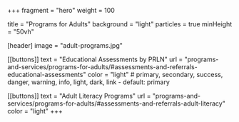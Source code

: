 +++
fragment = "hero"
weight = 100

title = "Programs for Adults"
background = "light"
particles = true
minHeight = "50vh"

[header]
  image = "adult-programs.jpg"

[[buttons]]
  text = "Educational Assessments by PRLN"
  url = "programs-and-services/programs-for-adults/#assessments-and-referrals-educational-assessments"
  color = "light" # primary, secondary, success, danger, warning, info, light, dark, link - default: primary

[[buttons]]
  text = "Adult Literacy Programs"
  url = "programs-and-services/programs-for-adults/#assessments-and-referrals-adult-literacy"
  color = "light"
+++



